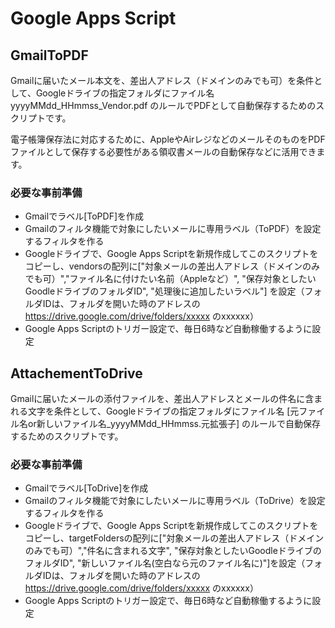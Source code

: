 # Google Apps Script

## GmailToPDF

Gmailに届いたメール本文を、差出人アドレス（ドメインのみでも可）を条件として、Googleドライブの指定フォルダにファイル名 yyyyMMdd_HHmmss_Vendor.pdf のルールでPDFとして自動保存するためのスクリプトです。

電子帳簿保存法に対応するために、AppleやAirレジなどのメールそのものをPDFファイルとして保存する必要性がある領収書メールの自動保存などに活用できます。

### 必要な事前準備

- Gmailでラベル[ToPDF]を作成
- Gmailのフィルタ機能で対象にしたいメールに専用ラベル（ToPDF）を設定するフィルタを作る
- Googleドライブで、Google Apps Scriptを新規作成してこのスクリプトをコピーし、vendorsの配列に["対象メールの差出人アドレス（ドメインのみでも可）","ファイル名に付けたい名前（Appleなど）", "保存対象としたいGoodleドライブのフォルダID", "処理後に追加したいラベル"] を設定（フォルダIDは、フォルダを開いた時のアドレスの https://drive.google.com/drive/folders/xxxxx のxxxxxx）
- Google Apps Scriptのトリガー設定で、毎日6時など自動稼働するように設定

## AttachementToDrive

Gmailに届いたメールの添付ファイルを、差出人アドレスとメールの件名に含まれる文字を条件として、Googleドライブの指定フォルダにファイル名 [元ファイル名or新しいファイル名_yyyyMMdd_HHmmss.元拡張子] のルールで自動保存するためのスクリプトです。 

### 必要な事前準備

- Gmailでラベル[ToDrive]を作成
- Gmailのフィルタ機能で対象にしたいメールに専用ラベル（ToDrive）を設定するフィルタを作る
- Googleドライブで、Google Apps Scriptを新規作成してこのスクリプトをコピーし、targetFoldersの配列に["対象メールの差出人アドレス（ドメインのみでも可）","件名に含まれる文字", "保存対象としたいGoodleドライブのフォルダID", "新しいファイル名(空白なら元のファイル名に)"]を設定（フォルダIDは、フォルダを開いた時のアドレスの https://drive.google.com/drive/folders/xxxxx のxxxxxx）
- Google Apps Scriptのトリガー設定で、毎日6時など自動稼働するように設定
